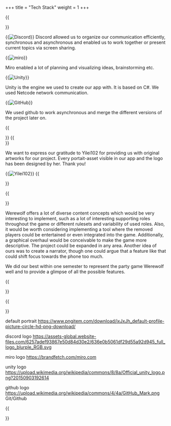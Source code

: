 +++
title = "Tech Stack"
weight = 1
+++

{{<section title="Tech Stack">}}


{{<image src="discord.png" alt="Discord" >}}
Discord allowed us to organize our communication efficiently, synchronous and asynchronous and enabled us to work together or present current topics via screen sharing.



{{<image src="miro.png" alt="miro" >}}

Miro enabled a lot of planning and visualizing ideas, brainstorming etc.


{{<image src="unity.png" alt="Unity" >}}

Unity is the engine we used to create our app with. It is based on C#. We used Netcode network communication.

 
{{<image src="github.png" alt="GitHub" >}}

We used github to work asynchronous and merge the different versions of the project later on.

{{</section>}}
{{<section title="Special Thanks">}}

We want to express our gratitude to Yilei102 for providing us with original artworks for our project. Every portait-asset visible in our app and the logo has been designed by her. Thank you!

{{<image src="Yilei.png" alt="Yilei102" caption="Yilei102">}}
{{</section>}}

{{<section title="Future">}}

Werewolf offers a lot of diverse content concepts which would be very interesting to implement, such as a lot of interesting supporting roles throughout the game or different rulesets and variability of used roles. Also, it would be worth considering implementing a tool where the removed players could be entertained or even integrated into the game. Additionally, a graphical overhaul would be conceivable to make the game more descriptive. The project could be expanded in any area. Another idea of ours was to create a narrator, though one could argue that a feature like that could shift focus towards the phone too much.

We did our best within one semester to represent the party game Werewolf well and to provide a glimpse of all the possible features.



{{</section>}}

{{<section title="Sources">}}

default portrait https://www.pngitem.com/download/ixJxJh_default-profile-picture-circle-hd-png-download/

discord logo https://assets-global.website-files.com/6257adef93867e50d84d30e2/636e0b5061df29d55a92d945_full_logo_blurple_RGB.svg

miro logo https://brandfetch.com/miro.com

unity logo https://upload.wikimedia.org/wikipedia/commons/8/8a/Official_unity_logo.png?20150903192614

github logo https://upload.wikimedia.org/wikipedia/commons/4/4a/GitHub_Mark.png
Git/Github

{{</section>}}
